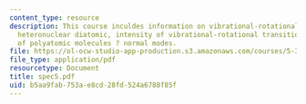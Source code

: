 ```yaml
---
content_type: resource
description: This course inculdes information on vibrational-rotational spectrum of
  heteronuclear diatomic, intensity of vibrational-rotational transitions, and vibrations
  of polyatomic molecules ? normal modes.
file: https://ol-ocw-studio-app-production.s3.amazonaws.com/courses/5-33-advanced-chemical-experimentation-and-instrumentation-fall-2007/b5aa9fab753ae8cd28fd524a6788f85f_spec5.pdf
file_type: application/pdf
resourcetype: Document
title: spec5.pdf
uid: b5aa9fab-753a-e8cd-28fd-524a6788f85f
---
```

